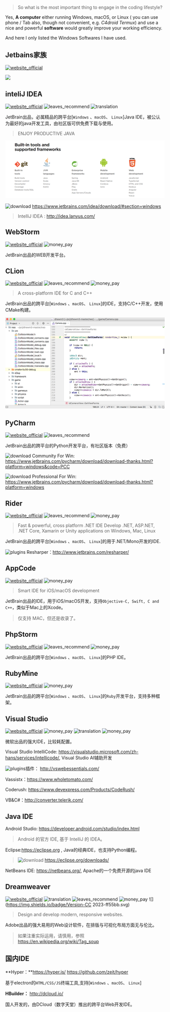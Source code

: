 > So what is the most important thing to engage in the coding lifestyle?

Yes, **A computer** either running Windows, macOS, or Linux ( you can use phone / Tab also, though not convenient, e.g. *C4droid* *Termux*) and use a nice and powerful **software** would greatly improve your working efficiency.

And here I only listed the Windows Softwares I have used.

## Jetbains家族
[![website_official](https://gitbook07.oss-cn-hangzhou.aliyuncs.com/website_official.svg)](https://www.jetbrains.com/)

![](../../assets/.gitbook/assets/z-dev-ide-jetbains.png)

## inteliJ IDEA
[![website_official](https://gitbook07.oss-cn-hangzhou.aliyuncs.com/website_official.svg)](https://www.jetbrains.com/idea/) ![leaves_recommend](https://gitbook07.oss-cn-hangzhou.aliyuncs.com/leaves_rec.svg) ![translation](https://gitbook07.oss-cn-hangzhou.aliyuncs.com/translation.svg)

JetBrain出品，必属精品的跨平台[`Windows` 、`macOS`、 `Linux`]Java IDE，被公认为最好的java开发工具，由社区版可供免费下载与使用。

> ENJOY PRODUCTIVE JAVA

![](../../.gitbook/assets/z-dev-ide-idea.png)

![download](https://gitbook07.oss-cn-hangzhou.aliyuncs.com/download.svg) https://www.jetbrains.com/idea/download/#section=windows

> IntelliJ IDEA : http://idea.lanyus.com/

## WebStorm
[![website_official](https://gitbook07.oss-cn-hangzhou.aliyuncs.com/website_official.svg)](https://www.jetbrains.com/webstorm/) ![money_pay](https://gitbook07.oss-cn-hangzhou.aliyuncs.com/money_pay.svg)

JetBrain出品的WEB开发平台。

## CLion
[![website_official](https://gitbook07.oss-cn-hangzhou.aliyuncs.com/website_official.svg)](https://www.jetbrains.com/clion/) ![leaves_recommend](https://gitbook07.oss-cn-hangzhou.aliyuncs.com/leaves_rec.svg) ![money_pay](https://gitbook07.oss-cn-hangzhou.aliyuncs.com/money_pay.svg)

> A cross-platform IDE for C and C++

JetBrain出品的跨平台[`Windows` 、`macOS`、 `Linux`]的IDE，支持C/C++开发，使用CMake构建。

![](../../.gitbook/assets/z-dev-ide-clion.png)

## PyCharm
[![website_official](https://gitbook07.oss-cn-hangzhou.aliyuncs.com/website_official.svg)](https://www.jetbrains.com/pycharm) ![leaves_recommend](https://gitbook07.oss-cn-hangzhou.aliyuncs.com/leaves_rec.svg)

JetBrain出品的跨平台的Python开发平台，有社区版本（免费）

![download](https://gitbook07.oss-cn-hangzhou.aliyuncs.com/download.svg) Community For Win: https://www.jetbrains.com/pycharm/download/download-thanks.html?platform=windows&code=PCC

![download](https://gitbook07.oss-cn-hangzhou.aliyuncs.com/download.svg) Professional For Win:
https://www.jetbrains.com/pycharm/download/download-thanks.html?platform=windows

## Rider

[![website_official](https://gitbook07.oss-cn-hangzhou.aliyuncs.com/website_official.svg)](https://www.jetbrains.com/rider/) ![leaves_recommend](https://gitbook07.oss-cn-hangzhou.aliyuncs.com/leaves_rec.svg) ![money_pay](https://gitbook07.oss-cn-hangzhou.aliyuncs.com/money_pay.svg)

> Fast & powerful, cross platform .NET IDE
> Develop .NET, ASP.NET, .NET Core, Xamarin or Unity applications on Windows, Mac, Linux

JetBrain出品的跨平台[`Windows` 、`macOS`、 `Linux`]的用于.NET/Mono开发的IDE.

![plugins](https://gitbook07.oss-cn-hangzhou.aliyuncs.com/plugins.svg) Resharper：http://www.jetbrains.com/resharper/

## AppCode
[![website_official](https://gitbook07.oss-cn-hangzhou.aliyuncs.com/website_official.svg)](https://www.jetbrains.com/objc/) ![money_pay](https://gitbook07.oss-cn-hangzhou.aliyuncs.com/money_pay.svg)

> Smart IDE for iOS/macOS development

JetBrain出品的IDE，用于iOS/macOS开发，支持`Objective-C, Swift, C and C++`，类似于Mac上的Xcode。

> 仅支持 MAC，但还是收录了。

## PhpStorm
[![website_official](https://gitbook07.oss-cn-hangzhou.aliyuncs.com/website_official.svg)](https://www.jetbrains.com/phpstorm/) ![leaves_recommend](https://gitbook07.oss-cn-hangzhou.aliyuncs.com/leaves_rec.svg) ![money_pay](https://gitbook07.oss-cn-hangzhou.aliyuncs.com/money_pay.svg)

JetBrain出品的跨平台[`Windows` 、`macOS`、 `Linux`]的PHP IDE。

## RubyMine
[![website_official](https://gitbook07.oss-cn-hangzhou.aliyuncs.com/website_official.svg)](https://www.jetbrains.com/ruby/) ![money_pay](https://gitbook07.oss-cn-hangzhou.aliyuncs.com/money_pay.svg) 

JetBrain出品的跨平台[`Windows` 、`macOS`、 `Linux`]的`Ruby`开发平台，支持多种框架。

## Visual Studio
[![website_official](https://gitbook07.oss-cn-hangzhou.aliyuncs.com/website_official.svg)](https://www.visualstudio.com/vs/) ![money_pay](https://gitbook07.oss-cn-hangzhou.aliyuncs.com/windows.svg)  ![translation](https://gitbook07.oss-cn-hangzhou.aliyuncs.com/translation.svg) ![money_pay](https://gitbook07.oss-cn-hangzhou.aliyuncs.com/money_pay.svg)

微软出品的强大IDE，比较耗配置。

Visual Studio IntelliCode: https://visualstudio.microsoft.com/zh-hans/services/intellicode/, Visual Studio AI辅助开发

![plugins](https://gitbook07.oss-cn-hangzhou.aliyuncs.com/plugins.svg)插件： http://vswebessentials.com/

Vassistx：https://www.wholetomato.com/

Coderush: https://www.devexpress.com/Products/CodeRush/

VB&C#：http://converter.telerik.com/

## Java IDE

Android Studio: https://developer.android.com/studio/index.html

> Android 的官方 IDE, 基于 IntelliJ 的 IDEA。

Eclipse:https://eclipse.org , Java的经典IDE，也支持Python编程。

> ![download](https://gitbook07.oss-cn-hangzhou.aliyuncs.com/download.svg) https://eclipse.org/downloads/

NetBeans IDE: https://netbeans.org/,  Apache的一个免费开源的java IDE

## Dreamweaver

[![website_official](https://gitbook07.oss-cn-hangzhou.aliyuncs.com/website_official.svg)](https://www.adobe.com/sg/products/dreamweaver.html) ![translation](https://gitbook07.oss-cn-hangzhou.aliyuncs.com/translation.svg) ![leaves_recommend](https://gitbook07.oss-cn-hangzhou.aliyuncs.com/leaves_rec.svg) ![money_pay](https://gitbook07.oss-cn-hangzhou.aliyuncs.com/money_pay.svg) ![](https://img.shields.io/badge/Version-CC 2023-ff55bb.svg)

> Design and develop modern, responsive websites.

Adobe出品的强大易用的Web设计软件，在排版与可视化布局方面无与伦比。

> 如果注重实际运用，请慎用，参照 https://en.wikipedia.org/wiki/Tag_soup


## 国内IDE

**Hyper：**https://hyper.is/  https://github.com/zeit/hyper

基于electron的`HTML/CSS/JS`终端工具,支持[`Windows` 、`macOS`、 `Linux`]

**HBuilder：** http://dcloud.io/

国人开发的，由DCloud（数字天堂）推出的跨平台Web开发IDE。